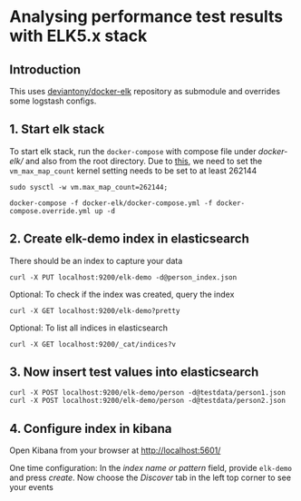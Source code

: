 # Analysing performance test results with ELK5.x stack
## Introduction
This uses [deviantony/docker-elk](https://github.com/deviantony/docker-elk) repository as submodule and overrides some logstash configs.

## 1. Start elk stack 
To start elk stack, run the `docker-compose` with compose file 
under _docker-elk/_ and also from the root directory. 
Due to [this](https://www.elastic.co/guide/en/elasticsearch/reference/current/docker.html#docker-cli-run-prod-mode), 
we need to set the `vm_max_map_count` 
kernel setting needs to be set to at least 262144 
```
sudo sysctl -w vm.max_map_count=262144;

docker-compose -f docker-elk/docker-compose.yml -f docker-compose.override.yml up -d
```

## 2. Create elk-demo index in elasticsearch
There should be an index to capture your data
```
curl -X PUT localhost:9200/elk-demo -d@person_index.json
```
Optional: To check if the index was created, query the index 
```
curl -X GET localhost:9200/elk-demo?pretty
```
Optional: To list all indices in elasticsearch
```
curl -X GET localhost:9200/_cat/indices?v
```

## 3. Now insert test values into elasticsearch 
```
curl -X POST localhost:9200/elk-demo/person -d@testdata/person1.json
curl -X POST localhost:9200/elk-demo/person -d@testdata/person2.json

```

## 4. Configure index in kibana
 Open Kibana from your browser at 
 [http://localhost:5601/](http://localhost:5601/)
 
 One time configuration: In the _index name or pattern_ field, 
 provide `elk-demo` and press _create_. 
 Now choose the _Discover_ tab in the left top corner to see your events 
 